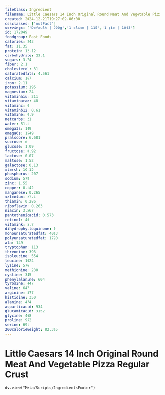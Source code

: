 ```yaml
---
fileClass: Ingredient
filename: Little Caesars 14 Inch Original Round Meat And Vegetable Pizza Regular Crust
created: 2024-12-21T19:27:02-06:00
cssclasses: ['nutFact']
servings: ['Default | 100g','1 slice | 115','1 pie | 1043']
id: 172049
foodgroup: Fast Foods
calories: 243
fat: 11.35
protein: 12.12
carbohydrate: 23.1
sugars: 3.74
fiber: 2.1
cholesterol: 31
saturatedfats: 4.561
calcium: 167
iron: 2.11
potassium: 195
magnesium: 24
vitaminaiu: 211
vitaminarae: 48
vitaminc: 0
vitaminb12: 0.61
vitamine: 0.9
netcarbs: 21
water: 51.1
omega3s: 149
omega6s: 1549
pralscore: 6.681
sucrose: 0
glucose: 1.09
fructose: 0.92
lactose: 0.07
maltose: 1.52
galactose: 0.13
starch: 16.13
phosphorus: 207
sodium: 578
zinc: 1.55
copper: 0.142
manganese: 0.265
selenium: 27.1
thiamin: 0.286
riboflavin: 0.263
niacin: 3.567
pantothenicacid: 0.573
retinol: 46
vitamink: 5.7
dihydrophylloquinone: 0
monounsaturatedfat: 4063
polyunsaturatedfat: 1720
ala: 149
tryptophan: 113
threonine: 393
isoleucine: 554
leucine: 1024
lysine: 576
methionine: 280
cystine: 345
phenylalanine: 604
tyrosine: 447
valine: 647
arginine: 577
histidine: 350
alanine: 474
asparticacid: 934
glutamicacid: 3152
glycine: 468
proline: 952
serine: 691
200calorieweight: 82.305
---
```


# Little Caesars 14 Inch Original Round Meat And Vegetable Pizza Regular Crust

```dataviewjs
dv.view("Meta/Scripts/IngredientsFooter")
```